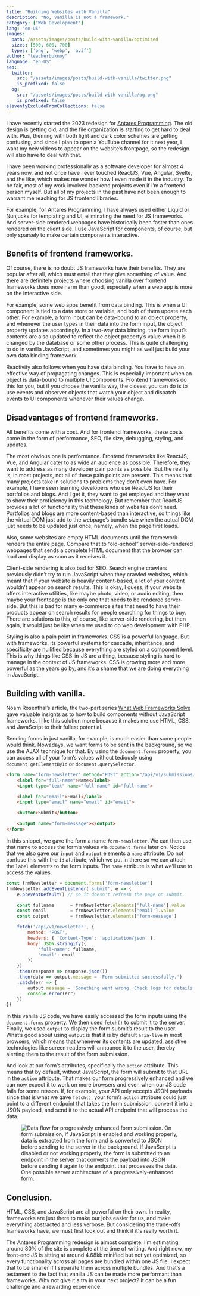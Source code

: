 ```yaml
---
title: "Building Websites with Vanilla"
description: "No, vanilla is not a framework."
category: ["Web Development"]
lang: "en-US"
images:
  path: /assets/images/posts/build-with-vanilla/optimized
  sizes: [500, 600, 700]
  types: ['png', 'webp', 'avif']
author: "teacherbuknoy"
language: "en-US"
seo:
  twitter:
    src: "/assets/images/posts/build-with-vanilla/twitter.png"
    is_prefixed: false
  og:
    src: "/assets/images/posts/build-with-vanilla/og.png"
    is_prefixed: false
eleventyExcludeFromCollections: false
---
```

I have recently started the 2023 redesign for [Antares Programming](https://redesign.antaresph.dev/). The old design is getting old, and the file organization is starting to get hard to deal with. Plus, theming with both light and dark color schemes are getting confusing, and since I plan to open a YouTube channel for it next year, I want my new videos to appear on the website’s frontpage, so the redesign will also have to deal with that.

I have been working professionally as a software developer for almost 4 years now, and not once have I ever touched ReactJS, Vue, Angular, Svelte, and the like, which makes me wonder how I even made it in the industry. To be fair, most of my work involved backend projects even if I’m a frontend person myself. But all of my projects in the past have not been enough to warrant me reaching for JS frontend libraries.

For example, for Antares Programming, I have always used either Liquid or Nunjucks for templating and UI, eliminating the need for JS frameworks. And server-side rendered webpages have historically been faster than ones rendered on the client side. I use JavaScript for components, of course, but only sparsely to make certain components interactive.

## Benefits of frontend frameworks.

Of course, there is no doubt JS frameworks have their benefits. They are popular after all, which must entail that they give something of value. And there are definitely projects where choosing vanilla over frontend frameworks does more harm than good, especially when a web app is more on the interactive side.

For example, some web apps benefit from data binding. This is when a UI component is tied to a data store or variable, and both of them update each other. For example, a form input can be data-bound to an object property, and whenever the user types in their data into the form input, the object property updates accordingly. In a two-way data binding, the form input’s contents are also updated to reflect the object property’s value when it is changed by the database or some other process. This is quite challenging to do in vanilla JavaScript, and sometimes you might as well just build your own data binding framework.

Reactivity also follows when you have data binding. You have to have an effective way of propagating changes. This is especially important when an object is data-bound to multiple UI components. Frontend frameworks do this for you, but if you choose the vanilla way, the closest you can do is to use events and observer objects that watch your object and dispatch events to UI components whenever their values change.

## Disadvantages of frontend frameworks.

All benefits come with a cost. And for frontend frameworks, these costs come in the form of performance, SEO, file size, debugging, styling, and updates.

The most obvious one is performance. Frontend frameworks like ReactJS, Vue, and Angular cater to as wide an audience as possible. Therefore, they want to address as many developer pain points as possible. But the reality is, in most projects, not all of these pain points are present. This means that many projects take in solutions to problems they don’t even have. For example, I have seen learning developers who use ReactJS for their portfolios and blogs. And I get it, they want to get employed and they want to show their proficiency in this technology. But remember that ReactJS provides a lot of functionality that these kinds of websites don’t need. Portfolios and blogs are more content-based than interactive, so things like the virtual DOM just add to the webpage’s bundle size when the actual DOM just needs to be updated just once, namely, when the page first loads.

Also, some websites are empty HTML documents until the framework renders the entire page. Compare that to “old-school” server-side-rendered webpages that sends a complete HTML document that the browser can load and display as soon as it receives it.

Client-side rendering is also bad for SEO. Search engine crawlers previously didn’t try to run JavaScript when they crawled websites, which meant that if your website is heavily content-based, a lot of your content wouldn’t appear on search results. This is okay, I guess, if your website offers interactive utilities, like maybe photo, video, or audio editing, then maybe your frontpage is the only one that needs to be rendered server-side. But this is bad for many e-commerce sites that need to have their products appear on search results for people searching for things to buy. There are solutions to this, of course, like server-side rendering, but then again, it would just be like when we used to do web development with PHP.

Styling is also a pain point in frameworks. CSS is a powerful language. But with frameworks, its powerful systems for cascade, inheritance, and specificity are nullified because everything are styled on a component level. This is why things like CSS-in-JS are a thing, because styling is hard to manage in the context of JS frameworks. CSS is growing more and more powerful as the years go by, and it’s a shame that we are doing everything in JavaScript.

## Building with vanilla.

Noam Rosenthal’s article, the two-part series [What Web Frameworks Solve](https://www.smashingmagazine.com/2022/02/web-frameworks-guide-part2/) gave valuable insights as to how to build components without JavaScript frameworks. I like this solution more because it makes me use HTML, CSS, and JavaScript to their fullest potential.

Sending forms in just vanilla, for example, is much easier than some people would think. Nowadays, we want forms to be sent in the background, so we use the AJAX technique for that. By using the `document.forms` property, you can access all of your form’s values without tediously using `document.getElementById` or `document.querySelector`.

```html
<form name="form-newsletter" method="POST" action="/api/v1/submissions/newsletter">
	<label for="full-name">Name</label>
	<input type="text" name="full-name" id="full-name">

	<label for="email">Email</label>
	<input type="email" name="email" id="email">

	<button>Submit</button>

	<output name="form-message"></output>
</form>
```

In this snippet, we gave the form a name `form-newsletter`. We can then use that name to access the form’s values via `document.forms` later on. Notice that we also gave our `input` and `output` elements a `name` attribute. Do not confuse this with the `id` attribute, which we put in there so we can attach the `label` elements to the form inputs. The `name` attribute is what we’ll use to access the values.

```js
const frmNewsletter = document.forms['form-newsletter']
frmNewsletter.addEventListener('submit', e => {
	e.preventDefault() // so it doesn't refresh the page on submit.

	const fullname      = frmNewsletter.elements['full-name'].value
	const email         = frmNewsletter.elements['email'].value
	const output        = frmNewsletter.elements['form-message']

	fetch('/api/v1/newsletter', {
		method: 'POST',
		headers: { 'Content-Type': 'application/json' }, 
		body: JSON.stringify({
			'full-name': fullname,
			'email': email
		})
	})
	.then(response => response.json())
	.then(data => output.message = 'Form submitted successfully.')
	.catch(err => {
		output.message = 'Something went wrong. Check logs for details.'
		console.error(err)
	})
})
```

In this vanilla JS code, we have easily accessed the form inputs using the `document.forms` property. We then used `fetch()` to submit it to the server. Finally, we used `output` to display the form submit’s result to the user. What’s good about using `output` is that it is by default `aria-live` in most browsers, which means that whenever its contents are updated, assistive technologies like screen readers will announce it to the user, thereby alerting them to the result of the form submission.

And look at our form’s attributes, specifically the `action` attribute. This means that by default, without JavaScript, the form will submit to that URL in the `action` attribute. That makes our form progressively enhanced and we can now expect it to work on more browsers and even when our JS code fails for some reason. If, for example, your API only accepts JSON payloads since that is what we gave `fetch()`, your form’s `action` attribute could just point to a different endpoint that takes the form submission, convert it into a JSON payload, and send it to the actual API endpoint that will process the data.

<figure class="image">
  <img 
    src="/assets/images/posts/build-with-vanilla/server-architecture.png" 
    style="background-color: hsl(var(--l-contrast));"
    alt="Data flow for progressively enhanced form submission. On form submission, if JavaScript is enabled and working properly, data is extracted from the form and is converted to JSON before sending to the server in the background. If JavaScript is disabled or not working properly, the form is submitted to an endpoint in the server that converts the payload into JSON before sending it again to the endpoint that processes the data.">
  <figcaption>One possible server architecture of a progressively-enhanced form.</figcaption>
</figure>

## Conclusion.

HTML, CSS, and JavaScript are all powerful on their own. In reality, frameworks are just there to make our jobs easier for us, and make everything abstracted and less verbose. But considering the trade-offs frameworks have, we must first look out and think if it's really worth it.

The Antares Programming redesign is almost complete. I’m estimating around 80% of the site is complete at the time of writing. And right now, my front-end JS is sitting at around 4.68kb minified but not yet optimized, so every functionality across all pages are bundled within one JS file. I expect that to be smaller if I separate them across multiple bundles. And that’s a testament to the fact that vanilla JS can be made more performant than frameworks. Why not give it a try in your next project? It can be a fun challenge and a rewarding experience.